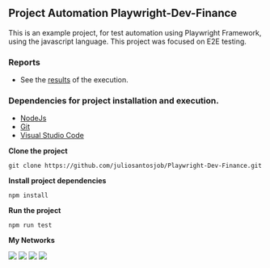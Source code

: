 ## Project Automation Playwright-Dev-Finance

This is an example project, for test automation using Playwright Framework, using the javascript language. This project was focused on E2E testing.

### Reports

- See the [results](https://juliosantosjob.github.io/Playwright-Dev-Finance) of the execution.

### Dependencies for project installation and execution.

- [NodeJs](https://nodejs.org/en/download/)
- [Git](https://git-scm.com/downloads)
- [Visual Studio Code](https://code.visualstudio.com/download)

**Clone the project**
``` 
git clone https://github.com/juliosantosjob/Playwright-Dev-Finance.git
```
**Install project dependencies**

```
npm install
```
**Run the project**

```
npm run test
```

**My Networks**

[<img src="https://img.shields.io/badge/linkedin-%230077B5.svg?&style=for-the-badge&logo=linkedin&logoColor=white" />](https://www.linkedin.com/in/julio-santos-43428019b)
[<img src = "https://img.shields.io/badge/instagram-%23E4405F.svg?&style=for-the-badge&logo=instagram&logoColor=white">](https://www.instagram.com/juli0sts/)
[<img src = "https://img.shields.io/badge/facebook-%231877F2.svg?&style=for-the-badge&logo=facebook&logoColor=white">](https://www.facebook.com/profile.php?id=100003793058455)
<a href="mailto:julio958214@gmail.com"><img src="https://img.shields.io/badge/-Gmail-%23333?style=for-the-badge&logo=gmail&logoColor=white" target="_blank"></a> 
